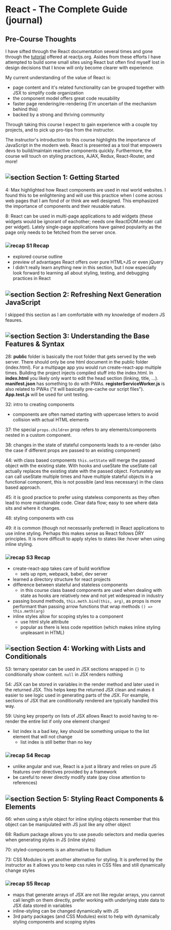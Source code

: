 # React - The Complete Guide (journal)

## Pre-Course Thoughts

I have sifted through the React documentation several times and gone through the [tutorial](https://reactjs.org/tutorial/tutorial.html) offered at reactjs.org. Asides from these efforts I have attempted to build some small sites using React but often find myself lost in design decisions that I know will only become clearer with experience.

My current understanding of the value of React is:

- page content and it's related functionality can be grouped together with JSX to simplify code organization
- the component model offers great code reusability
- faster page rendering/re-rendering (I'm uncertain of the mechanism behind this)
- backed by a strong and thriving community

Through taking this course I expect to gain experience with a couple toy projects, and to pick up pro-tips from the instructor.

The instructor's introduction to this course highlights the importance of JavaScript in the modern web. React is presented as a tool that empowers devs to build/maintain reactive components quickly. Furthermore, the course will touch on styling practices, AJAX, Redux, React-Router, and more!

## ![section][section-icon] Section 1: Getting Started

4: Max highlighted how React components are used in real world websites. I found this to be enlightening and will use this practice when I come across web pages that I am fond of or think are well designed. This emphasized the importance of components and their reusable nature.

8: React can be used in multi-page applications to add widgets (these widgets would be ignorant of eachother; needs one ReactDOM.render call per widget). Lately single-page applications have gained popularity as the page only needs to be fetched from the server once.

### ![recap][recap-icon] S1 Recap

- explored course outline
- preview of advantages React offers over pure HTML+JS or even jQuery
- I didn't really learn anything new in this section, but I now especially look forward to learning all about styling, testing, and debugging practices in React

## ![section][section-icon] Section 2: Refreshing Next Generation JavaScript

I skipped this section as I am comfortable with my knowledge of modern JS feaures.

## ![section][section-icon] Section 3: Understanding the Base Features & Syntax

28: **public** folder is basically the root folder that gets served by the web server. There should only be one html document in the public folder (index.html). For a multipage app you would run create-react-app multiple times. Building the project injects compiled stuff into the index.html. In **index.html** you likely only want to edit the head section (linking, title, ...). **manifest.json** has something to do with PWAs. **registerServiceWorker.js** is also related to PWAs ("it will basically pre-cache our script files"). **App.test.js** will be used for unit testing.

32: intro to creating components
- components are often named starting with uppercase letters to avoid collision with actual HTML elements

37: the special `props.children` prop refers to any elements/components nested in a custom component.

38: changes in the state of stateful components leads to a re-render (also the case if different props are passed to an existing component)

44: with class based components `this.setState` will merge the passed object with the existing state. With hooks and useState the useState call actually replaces the existing state with the passed object. Fortunately we can call useState multiple times and have multiple stateful objects in a functional component, this is not possible (and less necessary) in the class based approach.

45: it is good practice to prefer using stateless components as they often lead to more maintainable code. Clear data flow; easy to see where data sits and where it changes.

48: styling components with css

49: it is common (though not necessarily preferred) in React applications to use inline styling. Perhaps this makes sense as React follows DRY principles. It is more difficult to apply styles to states like :hover when using inline styling.

### ![recap][recap-icon] S3 Recap

- create-react-app takes care of build workflow
	- sets up npm, webpack, babel, dev server
- learned a directory structure for react projects
- difference between stateful and stateless components
	- in this course class based components are used when dealing with state as hooks are relatively new and not yet widespread in industry
- passing bound methods, `this.meth.bind(this, arg)`, as props is more performant than passing arrow functions that wrap methods `() => this.meth(arg)`
- inline styles allow for scoping styles to a component
	- use html style attribute
	- popular as there is less code repetition (which makes inline styling unpleasant in HTML)

## ![section][section-icon] Section 4: Working with Lists and Conditionals

53: ternary operator can be used in JSX sections wrapped in `{}` to conditionally show content.  `null` in JSX renders nothing

54: JSX can be stored in variables in the render method and later used in the returned JSX.  This helps keep the returned JSX clean and makes it easier to see logic used in generating parts of the JSX.  For example, sections of JSX that are conditionally rendered are typically handled this way.

59: Using key property on lists of JSX allows React to avoid having to re-render the entire list if only one element changes!
- list index is a bad key, key should be something unique to the list element that will not change
	- list index is still better than no key

### ![recap][recap-icon] S4 Recap

- unlike angular and vue, React is a just a library and relies on pure JS features over directives provided by a framework
- be careful to never directly modify state (pay close attention to references)

## ![section][section-icon] Section 5: Styling React Components & Elements

66: when using a style object for inline styling objects remember that this object can be manipulated with JS just like any other object

68: Radium package allows you to use pseudo selectors and media queries when generating styles in JS (inline styles)

70: styled-components is an alternative to Radium

73: CSS Modules is yet another alternative for styling.  It is preferred by the instructor as it allows you to keep css rules in CSS files and still dynamically change styles

### ![recap][recap-icon] S5 Recap

- maps that generate arrays of JSX are not like regular arrays, you cannot call length on them directly, prefer working with underlying state data to JSX data stored in variables
- inline-styling can be changed dynamically with JS
- 3rd party packages (and CSS Modules) exist to help with dynamically styling components and scoping styles

[//]: # "logos used"

[section-icon]: https://img.icons8.com/nolan/64/bookmark-ribbon.png "Section"
[recap-icon]: https://img.icons8.com/metro/26/000000/book.png "Section Recap"
